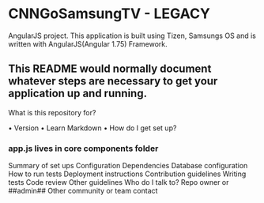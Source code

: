 # CNNGoSamsungTV - LEGACY
AngularJS project. This application is built using Tizen, Samsungs OS and is written with AngularJS(Angular 1.75) Framework.

## This README would normally document whatever steps are necessary to get your application up and running. ##

What is this repository for?

• Version
• Learn Markdown
• How do I get set up?

  ### app.js lives in core components folder ###

Summary of set ups
Configuration
Dependencies
Database configuration
How to run tests
Deployment instructions
Contribution guidelines
Writing tests
Code review
Other guidelines
Who do I talk to?
Repo owner or ##admin##
Other community or team contact

